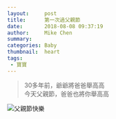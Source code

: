 ```yaml
---
layout:     post
title:      第一次過父親節
date:       2018-08-08 09:37:19
author:     Mike Chen
summary:    
categories: Baby
thumbnail:  heart
tags:
 - 寶寶
---
```


> 30多年前，爺爺將爸爸舉高高  
> 今天父親節，爸爸也將你舉高高

![父親節快樂](https://i.imgur.com/3NmXCAM.jpg)